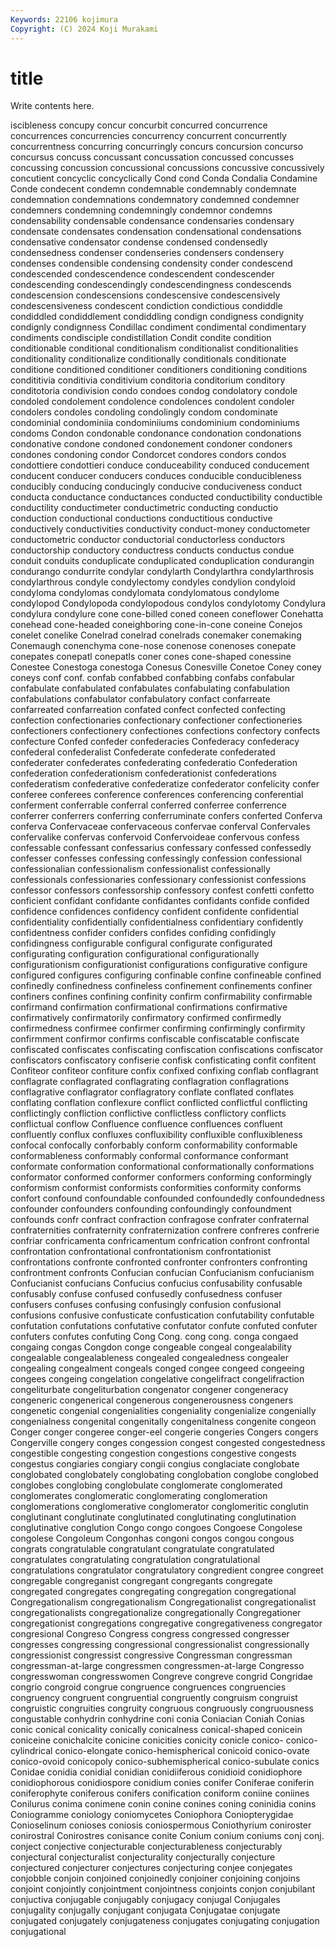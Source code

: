 ```yaml
---
Keywords: 22106 kojimura
Copyright: (C) 2024 Koji Murakami
---
```


# title

Write contents here.



iscibleness concupy concur concurbit concurred concurrence concurrences concurrencies
concurrency concurrent concurrently concurrentness concurring concurringly concurs concursion concurso concursus
concuss concussant concussation concussed concusses concussing concussion concussional concussions concussive
concussively concutient concyclic concyclically Cond cond Conda Condalia Condamine Conde
condecent condemn condemnable condemnably condemnate condemnation condemnations condemnatory condemned condemner
condemners condemning condemningly condemnor condemns condensability condensable condensance condensaries condensary
condensate condensates condensation condensational condensations condensative condensator condense condensed condensedly
condensedness condenser condenseries condensers condensery condenses condensible condensing condensity conder
condescend condescended condescendence condescendent condescender condescending condescendingly condescendingness condescends condescension
condescensions condescensive condescensively condescensiveness condescent condiction condictious condiddle condiddled condiddlement
condiddling condign condigness condignity condignly condignness Condillac condiment condimental condimentary
condiments condisciple condistillation Condit condite condition conditionable conditional conditionalism conditionalist
conditionalities conditionality conditionalize conditionally conditionals conditionate conditione conditioned conditioner conditioners
conditioning conditions condititivia conditivia conditivium conditoria conditorium conditory conditotoria condivision
condo condoes condog condolatory condole condoled condolement condolence condolences condolent
condoler condolers condoles condoling condolingly condom condominate condominial condominiia condominiiums
condominium condominiums condoms Condon condonable condonance condonation condonations condonative condone
condoned condonement condoner condoners condones condoning condor Condorcet condores condors
condos condottiere condottieri conduce conduceability conduced conducement conducent conducer conducers
conduces conducible conducibleness conducibly conducing conducingly conducive conduciveness conduct conducta
conductance conductances conducted conductibility conductible conductility conductimeter conductimetric conducting conductio
conduction conductional conductions conductitious conductive conductively conductivities conductivity conduct-money conductometer
conductometric conductor conductorial conductorless conductors conductorship conductory conductress conducts conductus
condue conduit conduits conduplicate conduplicated conduplication condurangin condurango condurrite condylar
condylarth Condylarthra condylarthrosis condylarthrous condyle condylectomy condyles condylion condyloid condyloma
condylomas condylomata condylomatous condylome condylopod Condylopoda condylopodous condylos condylotomy Condylura
condylura condylure cone cone-billed coned coneen coneflower Conehatta conehead cone-headed
coneighboring cone-in-cone coneine Conejos conelet conelike Conelrad conelrad conelrads conemaker
conemaking Conemaugh conenchyma cone-nose conenose conenoses conepate conepates conepatl conepatls
coner cones cone-shaped conessine Conestee Conestoga conestoga Conesus Conesville Conetoe
Coney coney coneys conf conf. confab confabbed confabbing confabs confabular
confabulate confabulated confabulates confabulating confabulation confabulations confabulator confabulatory confact confarreate
confarreated confarreation confated confect confected confecting confection confectionaries confectionary confectioner
confectioneries confectioners confectionery confectiones confections confectory confects confecture Confed confeder
confederacies Confederacy confederacy confederal confederalist Confederate confederate confederated confederater confederates
confederating confederatio Confederation confederation confederationism confederationist confederations confederatism confederative confederatize
confederator confelicity confer conferee conferees conference conferences conferencing conferential conferment
conferrable conferral conferred conferree conferrence conferrer conferrers conferring conferruminate confers
conferted Conferva conferva Confervaceae confervaceous confervae conferval Confervales confervalike confervas
confervoid Confervoideae confervous confess confessable confessant confessarius confessary confessed confessedly
confesser confesses confessing confessingly confession confessional confessionalian confessionalism confessionalist confessionally
confessionals confessionaries confessionary confessionist confessions confessor confessors confessorship confessory confest
confetti confetto conficient confidant confidante confidantes confidants confide confided confidence
confidences confidency confident confidente confidential confidentiality confidentially confidentialness confidentiary confidently
confidentness confider confiders confides confiding confidingly confidingness configurable configural configurate
configurated configurating configuration configurational configurationally configurationism configurationist configurations configurative configure
configured configures configuring confinable confine confineable confined confinedly confinedness confineless
confinement confinements confiner confiners confines confining confinity confirm confirmability confirmable
confirmand confirmation confirmational confirmations confirmative confirmatively confirmatorily confirmatory confirmed confirmedly
confirmedness confirmee confirmer confirming confirmingly confirmity confirmment confirmor confirms confiscable
confiscatable confiscate confiscated confiscates confiscating confiscation confiscations confiscator confiscators confiscatory
confiserie confisk confisticating confit confitent Confiteor confiteor confiture confix confixed
confixing conflab conflagrant conflagrate conflagrated conflagrating conflagration conflagrations conflagrative conflagrator
conflagratory conflate conflated conflates conflating conflation conflexure conflict conflicted conflictful
conflicting conflictingly confliction conflictive conflictless conflictory conflicts conflictual conflow Confluence
confluence confluences confluent confluently conflux confluxes confluxibility confluxible confluxibleness confocal
confocally conforbably conform conformability conformable conformableness conformably conformal conformance conformant
conformate conformation conformational conformationally conformations conformator conformed conformer conformers conforming
conformingly conformism conformist conformists conformities conformity conforms confort confound confoundable
confounded confoundedly confoundedness confounder confounders confounding confoundingly confoundment confounds confr
confract confraction confragose confrater confraternal confraternities confraternity confraternization confrere confreres
confrerie confriar confricamenta confricamentum confrication confront confrontal confrontation confrontational confrontationism
confrontationist confrontations confronte confronted confronter confronters confronting confrontment confronts Confucian
confucian Confucianism confucianism Confucianist confucians Confucius confucius confusability confusable confusably
confuse confused confusedly confusedness confuser confusers confuses confusing confusingly confusion
confusional confusions confusive confusticate confustication confutability confutable confutation confutations confutative
confutator confute confuted confuter confuters confutes confuting Cong Cong. cong
cong. conga congaed congaing congas Congdon conge congeable congeal congealability
congealable congealableness congealed congealedness congealer congealing congealment congeals conged congee
congeed congeeing congees congeing congelation congelative congelifract congelifraction congeliturbate congeliturbation
congenator congener congeneracy congeneric congenerical congenerous congenerousness congeners congenetic congenial
congenialities congeniality congenialize congenially congenialness congenital congenitally congenitalness congenite congeon
Conger conger congeree conger-eel congerie congeries Congers congers Congerville congery
conges congession congest congested congestedness congestible congesting congestion congestions congestive
congests congestus congiaries congiary congii congius conglaciate conglobate conglobated conglobately
conglobating conglobation conglobe conglobed conglobes conglobing conglobulate conglomerate conglomerated conglomerates
conglomeratic conglomerating conglomeration conglomerations conglomerative conglomerator conglomeritic conglutin conglutinant conglutinate
conglutinated conglutinating conglutination conglutinative conglution Congo congo congoes Congoese Congolese
congolese Congoleum Congonhas congoni congos congou congous congrats congratulable congratulant
congratulate congratulated congratulates congratulating congratulation congratulational congratulations congratulator congratulatory congredient
congree congreet congregable congreganist congregant congregants congregate congregated congregates congregating
congregation congregational Congregationalism congregationalism Congregationalist congregationalist congregationalists congregationalize congregationally Congregationer
congregationist congregations congregative congregativeness congregator congresional Congreso Congress congress congressed
congresser congresses congressing congressional congressionalist congressionally congressionist congressist congressive Congressman
congressman congressman-at-large congressmen congressmen-at-large Congresso congresswoman congresswomen Congreve congreve congrid
Congridae congrio congroid congrue congruence congruences congruencies congruency congruent congruential
congruently congruism congruist congruistic congruities congruity congruous congruously congruousness congustable
conhydrin conhydrine coni conia Coniacian Coniah Conias conic conical conicality
conically conicalness conical-shaped conicein coniceine conichalcite conicine conicities conicity conicle
conico- conico-cylindrical conico-elongate conico-hemispherical conicoid conico-ovate conico-ovoid conicopoly conico-subhemispherical conico-subulate
conics Conidae conidia conidial conidian conidiiferous conidioid conidiophore conidiophorous conidiospore
conidium conies conifer Coniferae coniferin coniferophyte coniferous conifers conification coniform
coniine coniines Conilurus conima conimene conin conine conines coning coninidia
conins Coniogramme coniology coniomycetes Coniophora Coniopterygidae Conioselinum conioses coniosis coniospermous
Coniothyrium coniroster conirostral Conirostres conisance conite Conium conium coniums conj
conj. conject conjective conjecturable conjecturableness conjecturably conjectural conjecturalist conjecturality conjecturally
conjecture conjectured conjecturer conjectures conjecturing conjee conjegates conjobble conjoin conjoined
conjoinedly conjoiner conjoining conjoins conjoint conjointly conjointment conjointness conjoints conjon
conjubilant conjuctiva conjugable conjugably conjugacy conjugal Conjugales conjugality conjugally conjugant
conjugata Conjugatae conjugate conjugated conjugately conjugateness conjugates conjugating conjugation conjugational
